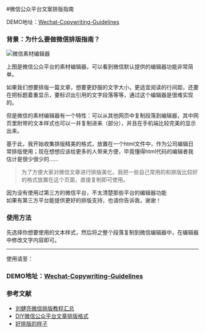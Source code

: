 #微信公众平台文案排版指南

DEMO地址：<a target=_blank href="http://zifeixu85.github.io/wechat-copywriting-guidelines/" >Wechat-Copywriting-Guidelines</a>

### 背景：为什么要做微信排版指南？

![微信素材编辑器](http://tuchuang001-upload.stor.sinaapp.com/%E5%B1%8F%E5%B9%95%E5%BF%AB%E7%85%A7%202014-07-27%2014.30.10.png)

上图是微信公众平台的素材编辑器，可以看到微信默认提供的编辑器功能非常简单。

如果我们想要排版一篇文章，想要更舒服的文字大小，更适宜阅读的行间距，还要在把标题着重显示，要标识出引用的文字段落等等，通过这个编辑器是很难实现的。

但是微信的素材编辑器有一个特性：可以从其他网页中复制段落到编辑器，其中网页里附带的文本样式也可以一并复制进来（部分），并且在手机端比较完美的显示出来。
          

基于此，我开始收集排版精美的格式，放置在一个html文件中，作为公司编辑日常排版使用；现在想想应该给更多的人带来方便，毕竟懂得html代码的编辑者我估计是很少很少的……
          
> 为了方便大家对微信文章进行排版美化，我把一些自己常用的和排版比较好的格式放置在这个页面，直接复制即可使用。

因为没有使用过第三方的微信平台，不太清楚那些平台的编辑器功能<br>如果有第三方平台能提供更好的排版支持，也请你告诉我，谢谢！

### 使用方法

先选择你想要使用的文本样式，然后将之整个段落复制到微信编辑器中，在编辑器中修改文字内容即可。

---

使用请至：

### DEMO地址：<a target=_blank href="http://zifeixu85.github.io/wechat-copywriting-guidelines/" >Wechat-Copywriting-Guidelines</a>


### 参考文献

- <a target=_blank href="http://admin.wechat.com/mp/appmsg/show?__biz=MjM5NjgzNzI0Mw==&appmsgid=10000047&itemidx=1&sign=523d1097ad46611c46a7ca0ffe2c18b0" >刘健亮微信排版教程汇总</a>
- <a target=_blank href="http://blce.me/diy-micro-articles-format.html" >DIY微信公众平台文章排版格式</a>
- <a target=_blank href="http://jianshu.io/p/57bb12103153" >好排版的样子</a>